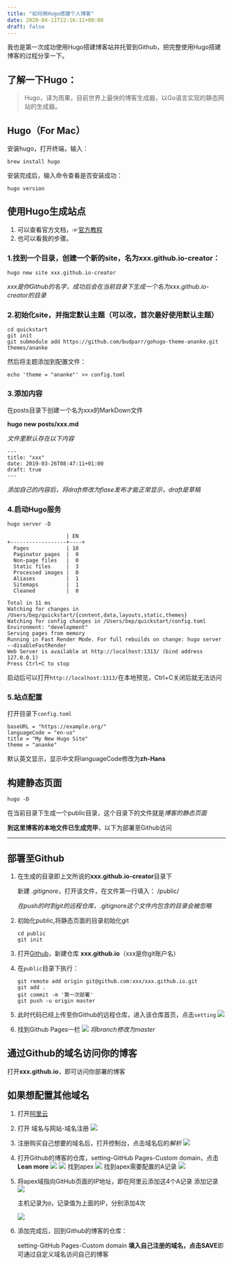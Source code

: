 ```yaml
---
title: "如何用Hugo搭建个人博客"
date: 2020-04-11T22:16:11+08:00
draft: false
---
```

我也是第一次成功使用Hugo搭建博客站并托管到Github，把完整使用Hugo搭建博客的过程分享一下。

## 了解一下Hugo：
> Hugo，译为雨果，目前世界上最快的博客生成器，以Go语言实现的静态网站的生成器。

## Hugo（For Mac）
安装hugo，打开终端，输入：

    brew install hugo

安装完成后，输入命令查看是否安装成功：

    hugo version

## 使用Hugo生成站点
1. 可以查看官方文档，☞[官方教程](https://gohugo.io/)
2. 也可以看我的步骤。
   
### 1.找到一个目录，创建一个新的site，名为**xxx.github.io-creator**：

    hugo new site xxx.github.io-creator

*xxx是你Github的名字，成功后会在当前目录下生成一个名为xxx.github.io-creator的目录*


### 2.初始化site，并指定默认主题（可以改，首次最好使用默认主题）
```
cd quickstart
git init
git submodule add https://github.com/budparr/gohugo-theme-ananke.git themes/ananke
```
然后将主题添加到配置文件：

    echo 'theme = "ananke"' >> config.toml


### 3.添加内容
在posts目录下创建一个名为xxx的MarkDown文件

**hugo new posts/xxx.md**

*文件里默认存在以下内容*
```
---
title: "xxx"
date: 2019-03-26T08:47:11+01:00
draft: true
---
```
*添加自己的内容后，将draft修改为flase发布才能正常显示，draft是草稿*

### 4.启动Hugo服务
`hugo server -D`
```
                   | EN
+------------------+----+
  Pages            | 10
  Paginator pages  |  0
  Non-page files   |  0
  Static files     |  3
  Processed images |  0
  Aliases          |  1
  Sitemaps         |  1
  Cleaned          |  0

Total in 11 ms
Watching for changes in /Users/bep/quickstart/{content,data,layouts,static,themes}
Watching for config changes in /Users/bep/quickstart/config.toml
Environment: "development"
Serving pages from memory
Running in Fast Render Mode. For full rebuilds on change: hugo server --disableFastRender
Web Server is available at http://localhost:1313/ (bind address 127.0.0.1)
Press Ctrl+C to stop
```
启动后可以打开`http://localhost:1313/`在本地预览，Ctrl+C关闭后就无法访问

### 5.站点配置
打开目录下`config.toml`
```
baseURL = "https://example.org/"
languageCode = "en-us"
title = "My New Hugo Site"
theme = "ananke"
```
默认英文显示，显示中文将languageCode修改为**zh-Hans**

## 构建静态页面
    hugo -D
在当前目录下生成一个public目录，这个目录下的文件就是*博客的静态页面*

**到这里博客的本地文件已生成完毕**，以下为部署至Github访问

***
## 部署至Github
1. 在生成的目录即上文所说的**xxx.github.io-creator**目录下
   
   新建 *.gitignore*，打开该文件，在文件第一行填入： /public/

   *在push的时到git的远程仓库，*.gitignore*这个文件内包含的目录会被忽略*
2. 初始化public,将静态页面的目录初始化git
   ```
   cd public
   git init 
   ```
3. 打开[Github](https://www.github.com)，新建仓库 **xxx.github.io**（xxx是你git账户名）
4. 在`public`目录下执行：
   ```
   git remote add origin git@github.com:xxx/xxx.github.io.git
   git add .
   git commit -m '第一次部署'
   git push -u origin master
   ```
5. 此时代码已经上传至你Github的远程仓库，进入该仓库首页，点击`setting`
   ![](/images/2.png)
6. 找到Github Pages一栏
   ![](/images/3.png)
   *将branch修改为master*

## 通过Github的域名访问你的博客
打开**xxx.github.io**，即可访问你部署的博客


## 如果想配置其他域名
1. 打开[阿里云](https://www.aliyun.com/)
2. 打开 域名与网站-域名注册
   ![](/images/4.png)
3. 注册购买自己想要的域名后，打开控制台，点击域名后的*解析*
   ![](/images/5.png)
4. 打开Github的博客的仓库，setting-GitHub Pages-Custom domain，点击**Lean more**
   ![](/images/6.png)
   ![](/images/7.png)
   找到apex
   ![](/images/8.png)
   找到apex需要配置的A记录
   ![](/images/9.png)
5. 将apex域指向GitHub页面的IP地址，即在阿里云添加这4个A记录
   添加记录
   ![](/images/10.png)

   主机记录为`@`，记录值为上面的IP，分别添加4次

   ![](/images/11.png)
6. 添加完成后，回到Github的博客的仓库：
   
   setting-GitHub Pages-Custom domain
   **填入自己注册的域名，点击SAVE**即可通过自定义域名访问自己的博客
